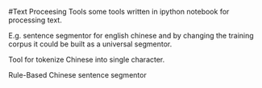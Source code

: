 #Text Proceesing Tools
some tools written in ipython notebook for processing text.

E.g. sentence segmentor for english chinese and by changing the training corpus it could be built as a universal segmentor. 

Tool for tokenize Chinese into single character.

Rule-Based Chinese sentence segmentor

